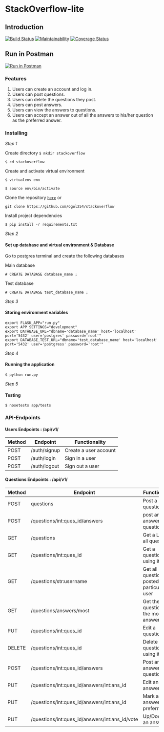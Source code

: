 # StackOverflow-lite

## Introduction

[![Build Status](https://travis-ci.org/ogol254/stackoverflow.svg?branch=master)](https://travis-ci.org/ogol254/stackoverflow) [![Maintainability](https://api.codeclimate.com/v1/badges/4754b5342d6a948f3f8f/maintainability)](https://codeclimate.com/github/ogol254/stackoverflow/maintainability)  [![Coverage Status](https://coveralls.io/repos/github/ogol254/stackoverflow/badge.svg?branch=master)](https://coveralls.io/github/ogol254/stackoverflow?branch=master)

## Run in Postman

[![Run in Postman](https://run.pstmn.io/button.svg)](https://app.getpostman.com/run-collection/ce5fa5121eb851f81114)

### Features

1. Users can create an account and log in.
2. Users can post questions.
3. Users can delete the questions they post.
4. Users can post answers.
5. Users can view the answers to questions.
6. Users can accept an answer out of all the answers to his/her question as the preferred answer.

### Installing

*Step 1*

Create directory
```$ mkdir stackoverflow```

```$ cd stackoverflow```

Create and activate virtual environment

```$ virtualenv env```


```$ source env/bin/activate```

Clone the repository [```here```](https://github.com/ogol254/stackoverflow) or 

``` git clone https://github.com/ogol254/stackoverflow ```

Install project dependencies 


```$ pip install -r requirements.txt```


*Step 2* 

#### Set up database and virtual environment & Database 

Go to postgres terminal and create the following databases

Main database 


``` # CREATE DATABASE database_name ; ```

Test database 


``` # CREATE DATABASE test_database_name ; ```

*Step 3*

#### Storing environment variables 

```
export FLASK_APP="run.py"
export APP_SETTINGS="development"
export DATABASE_URL="dbname='database_name' host='localhost' port='5432' user='postgres' password='root'"
export DATABASE_TEST_URL="dbname='test_database_name' host='localhost' port='5432' user='postgress' password='root'"
```

*Step 4*

#### Running the application

```$ python run.py```

*Step 5*

#### Testing

```$ nosetests app/tests```

### API-Endpoints

#### Users Endpoints : /api/v1/

Method | Endpoint | Functionality
--- | --- | ---
POST | /auth/signup | Create a user account
POST | /auth/login | Sign in a user
POST | /auth/logout | Sign out a user

#### Questions Endpoints : /api/v1/

Method | Endpoint | Functionality
--- | --- | ---
POST | questions | Post a question
POST | /questions/int:ques_id/answers | post an answer to a question
GET | /questions | Get a List of all questions
GET | /questions/int:ques_id | Get a question using its id
GET | /questions/str:username | Get all questions posted by a particular user
GET | /questions/answers/most | Get the question with the most answers
PUT | /questions/int:ques_id | Edit a question
DELETE | /questions/int:ques_id | Delete a question using its id
POST | /questions/int:ques_id/answers | Post an answer to a question
PUT | /questions/int:ques_id/answers/int:ans_id | Edit an answer
PUT | /questions/int:ques_id/answers/int:ans_id | Mark an answer as preferred
PUT | /questions/int:ques_id/answers/int:ans_id/vote | Up/Downvote an answer
